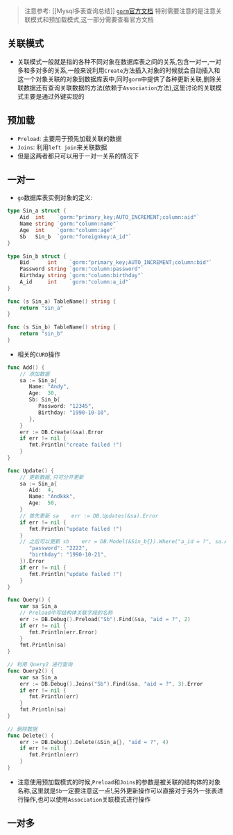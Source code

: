 >注意参考: [[Mysql多表查询总结]]
>[`gorm`官方文档](https://gorm.io/zh_CN/docs/models.html)
>特别需要注意的是注意关联模式和预加载模式,这一部分需要查看官方文档
## 关联模式
- 关联模式一般就是指的各种不同对象在数据库表之间的关系,包含一对一,一对多和多对多的关系,一般来说利用`Create`方法插入对象的时候就会自动插入和这一个对象关联的对象到数据库表中,同时`gorm`中提供了各种更新关联,删除关联数据还有查询关联数据的方法(依赖于`Association`方法),这里讨论的关联模式主要是通过外键实现的
## 预加载
- `Preload`: 主要用于预先加载关联的数据
- `Joins`: 利用`left join`来关联数据
- 但是这两者都只可以用于一对一关系的情况下
## 一对一
- `go`数据库表实例对象的定义:
```go
type Sin_a struct {  
    Aid  int    `gorm:"primary_key;AUTO_INCREMENT;column:aid"`  
    Name string `gorm:"column:name"`  
    Age  int    `gorm:"column:age"`  
    Sb   Sin_b  `gorm:"foreignkey:A_id"`  
}  
  
type Sin_b struct {  
    Bid      int    `gorm:"primary_key;AUTO_INCREMENT;column:bid"`  
    Password string `gorm:"column:password"`  
    Birthday string `gorm:"column:birthday"`  
    A_id     int    `gorm:"column:a_id"`  
}  
  
func (s Sin_a) TableName() string {  
    return "sin_a"  
}  
  
func (s Sin_b) TableName() string {  
    return "sin_b"  
}
```
- 相关的`CURD`操作
```go
func Add() {  
    // 添加数据  
    sa := Sin_a{  
       Name: "Andy",  
       Age:  30,  
       Sb: Sin_b{  
          Password: "12345",  
          Birthday: "1990-10-10",  
       },  
    }  
    err := DB.Create(&sa).Error  
    if err != nil {  
       fmt.Println("create failed !")  
    }  
}  
  
func Update() {  
    // 更新数据,只可分开更新  
    sa := Sin_a{  
       Aid:  4,  
       Name: "Andkkk",  
       Age:  50,  
    }  
    // 首先更新 sa    err := DB.Updates(&sa).Error  
    if err != nil {  
       fmt.Println("update failed !")  
    }  
    // 之后可以更新 sb    err = DB.Model(&Sin_b{}).Where("a_id = ?", sa.Aid).Updates(map[string]interface{}{  
       "password": "2222",  
       "birthday": "1990-10-21",  
    }).Error  
    if err != nil {  
       fmt.Println("update failed !")  
    }  
}  
  
func Query() {  
    var sa Sin_a  
    // Preload中写结构体关联字段的名称  
    err := DB.Debug().Preload("Sb").Find(&sa, "aid = ?", 2)  
    if err != nil {  
       fmt.Println(err.Error)  
    }  
    fmt.Println(sa)  
}  
  
// 利用 Query2 进行查询  
func Query2() {  
    var sa Sin_a  
    err := DB.Debug().Joins("Sb").Find(&sa, "aid = ?", 3).Error  
    if err != nil {  
       fmt.Println(err)  
    }  
    fmt.Println(sa)  
}  
  
// 删除数据  
func Delete() {  
    err := DB.Debug().Delete(&Sin_a{}, "aid = ?", 4)  
    if err != nil {  
       fmt.Println(err)  
    }  
}
```
- 注意使用预加载模式的时候,`Preload`和`Joins`的参数是被关联的结构体的对象名称,这里就是`Sb`一定要注意这一点!,另外更新操作可以直接对于另外一张表进行操作,也可以使用`Association`关联模式进行操作
## 一对多

